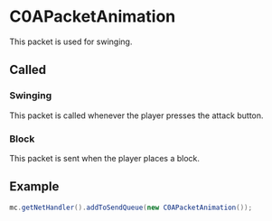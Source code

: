 # C0APacketAnimation

This packet is used for swinging.

## Called

### Swinging
This packet is called whenever the player presses the attack button.

### Block
This packet is sent when the player places a block.

## Example
```java
mc.getNetHandler().addToSendQueue(new C0APacketAnimation());
```
